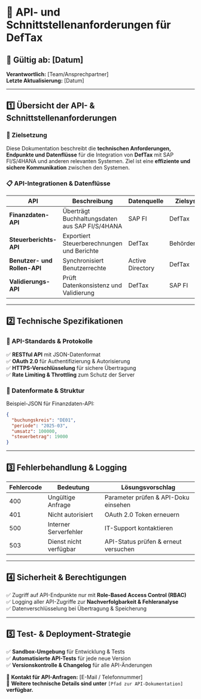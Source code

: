 # 📌 API- und Schnittstellenanforderungen für DefTax

## 📅 **Gültig ab:** [Datum]  
**Verantwortlich:** [Team/Ansprechpartner]  
**Letzte Aktualisierung:** [Datum]  

---
## **1️⃣ Übersicht der API- & Schnittstellenanforderungen**
### **🔹 Zielsetzung**
Diese Dokumentation beschreibt die **technischen Anforderungen, Endpunkte und Datenflüsse** für die Integration von **DefTax** mit SAP FI/S/4HANA und anderen relevanten Systemen. Ziel ist eine **effiziente und sichere Kommunikation** zwischen den Systemen.

### **📋 API-Integrationen & Datenflüsse**
| API | Beschreibung | Datenquelle | Zielsystem |
|-----|-------------|-------------|------------|
| **Finanzdaten-API** | Überträgt Buchhaltungsdaten aus SAP FI/S/4HANA | SAP FI | DefTax |
| **Steuerberichts-API** | Exportiert Steuerberechnungen und Berichte | DefTax | Behördenportal |
| **Benutzer- und Rollen-API** | Synchronisiert Benutzerrechte | Active Directory | DefTax |
| **Validierungs-API** | Prüft Datenkonsistenz und Validierung | DefTax | SAP FI |

---
## **2️⃣ Technische Spezifikationen**
### **🔧 API-Standards & Protokolle**
✅ **RESTful API** mit JSON-Datenformat  
✅ **OAuth 2.0** für Authentifizierung & Autorisierung  
✅ **HTTPS-Verschlüsselung** für sichere Übertragung  
✅ **Rate Limiting & Throttling** zum Schutz der Server  

### **📂 Datenformate & Struktur**
Beispiel-JSON für Finanzdaten-API:
```json
{
  "buchungskreis": "DE01",
  "periode": "2025-03",
  "umsatz": 100000,
  "steuerbetrag": 19000
}
```

---
## **3️⃣ Fehlerbehandlung & Logging**
| Fehlercode | Bedeutung | Lösungsvorschlag |
|------------|----------|------------------|
| 400 | Ungültige Anfrage | Parameter prüfen & API-Doku einsehen |
| 401 | Nicht autorisiert | OAuth 2.0 Token erneuern |
| 500 | Interner Serverfehler | IT-Support kontaktieren |
| 503 | Dienst nicht verfügbar | API-Status prüfen & erneut versuchen |

---
## **4️⃣ Sicherheit & Berechtigungen**
✅ Zugriff auf API-Endpunkte nur mit **Role-Based Access Control (RBAC)**  
✅ Logging aller API-Zugriffe zur **Nachverfolgbarkeit & Fehleranalyse**  
✅ Datenverschlüsselung bei Übertragung & Speicherung  

---
## **5️⃣ Test- & Deployment-Strategie**
✅ **Sandbox-Umgebung** für Entwicklung & Tests  
✅ **Automatisierte API-Tests** für jede neue Version  
✅ **Versionskontrolle & Changelog** für alle API-Änderungen  

📩 **Kontakt für API-Anfragen:** [E-Mail / Telefonnummer]  
📂 **Weitere technische Details sind unter** `[Pfad zur API-Dokumentation]` **verfügbar.**

